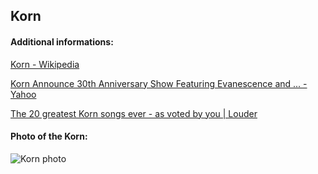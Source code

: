 ## Korn
#### Additional informations:
[Korn - Wikipedia](https://en.wikipedia.org/wiki/Korn)

[Korn Announce 30th Anniversary Show Featuring Evanescence and ... - Yahoo](https://www.yahoo.com/entertainment/korn-announce-30th-anniversary-show-155211289.html)

[The 20 greatest Korn songs ever - as voted by you | Louder](https://www.loudersound.com/features/the-20-greatest-korn-songs)

#### Photo of the Korn:
![Korn photo](https://lastfm.freetls.fastly.net/i/u/ar0/3098ece3a4ed373eed673a409462c141.jpg)
